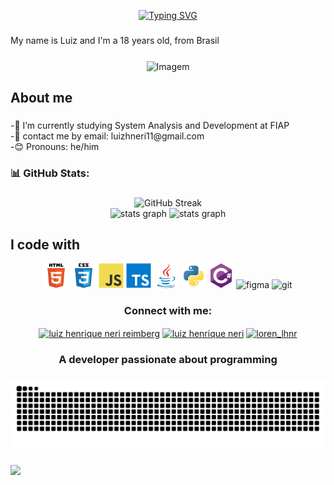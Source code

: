 <p align="center">
  <a href="https://git.io/typing-svg"><img src="https://readme-typing-svg.demolab.com?font=Montserrat&weight=600&size=40&pause=1000&color=F71A6E&background=A7FF3000&center=true&vCenter=true&width=435&lines=Hello%2C+I'm+Luiz+%F0%9F%91%8B;+Welcome!!" alt="Typing SVG" /></a>
</p>

###

<p align="left">My name is Luiz and I'm a 18 years old, from Brasil</p>

###

<p align="center">
  <img align="center" src="https://media.tenor.com/Pwrg7ZPN1IwAAAAi/kirby-kirby-line-sticker.gif" alt="Imagem">
</p>

###
<h2 align="left">About me</h2>

###

<p align="left">-🌱 I’m currently studying System Analysis and Development at FIAP <br>-💬 contact me by email: luizhneri11@gmail.com<br>-😊 Pronouns: he/him </p>

###

<h3 aling="center">📊 GitHub Stats:</h3>

###

<div align="center">
  <img src="https://streak-stats.demolab.com?user=LuizHNR&theme=radical&date_format=M%20j%5B%2C%20Y%5D" alt="GitHub Streak" /></a>
</div>

<div align="center">
  <img src="https://github-readme-stats.vercel.app/api?username=LuizHNR&hide_title=false&hide_rank=false&show_icons=true&include_all_commits=true&count_private=true&disable_animations=false&theme=radical&locale=en&hide_border=false" height="150" alt="stats graph"  />
  <img src="https://github-readme-stats.vercel.app/api/top-langs/?username=LuizHNR&theme=radical&hide_border=false&include_all_commits=false&count_private=false&layout=compact" height="150" alt="stats graph" />
</div>

###

<h2 align="left">I code with</h2>

<div align="center">
 
  <img src="https://raw.githubusercontent.com/devicons/devicon/master/icons/html5/html5-original-wordmark.svg" alt="html5" width="40" height="40"/>
  <img src="https://raw.githubusercontent.com/devicons/devicon/master/icons/css3/css3-original-wordmark.svg" alt="css3" width="40" height="40"/> 
  <img src="https://raw.githubusercontent.com/devicons/devicon/master/icons/javascript/javascript-original.svg" alt="javascript" width="40" height="40"/>
  <img src="https://raw.githubusercontent.com/devicons/devicon/master/icons/typescript/typescript-original.svg" alt="typescript" width="40" height="40"/>
  <img src="https://raw.githubusercontent.com/devicons/devicon/master/icons/java/java-original.svg" alt="java" width="40" height="40"/> 
  <img src="https://raw.githubusercontent.com/devicons/devicon/master/icons/python/python-original.svg" alt="python" width="40" height="40"/>
  <img src="https://raw.githubusercontent.com/devicons/devicon/master/icons/csharp/csharp-original.svg" alt="csharp" width="40" height="40"/> 
  <img src="https://www.vectorlogo.zone/logos/figma/figma-icon.svg" alt="figma" width="40" height="40"/> 
  <img src="https://www.vectorlogo.zone/logos/git-scm/git-scm-icon.svg" alt="git" width="40" height="40"/>
  
</div>

###

###

<h3 align="center">Connect with me:</h3>
<p align="center">
<a href="https://www.linkedin.com/in/luiz-henrique-neri-reimberg-6ab0032b8/" target="blank"><img align="center" src="https://raw.githubusercontent.com/rahuldkjain/github-profile-readme-generator/master/src/images/icons/Social/linked-in-alt.svg" alt="luiz henrique neri reimberg" height="30" width="40" /></a>
<a href=https://www.facebook.com/luizhenrique.neri.9/ target="blank"><img align="center" src="https://raw.githubusercontent.com/rahuldkjain/github-profile-readme-generator/master/src/images/icons/Social/facebook.svg" alt="luiz henrique neri" height="30" width="40" /></a>
<a href="https://instagram.com/loren_lhnr" target="blank"><img align="center" src="https://raw.githubusercontent.com/rahuldkjain/github-profile-readme-generator/master/src/images/icons/Social/instagram.svg" alt="loren_lhnr" height="30" width="40" /></a>
</p>

###

<h3 align="center">A developer passionate about programming</h3>

###

<img src="https://raw.githubusercontent.com/LuizHNR/LuizHNR/output/snake.svg" alt="Snake animation" />

###

[![](https://visitcount.itsvg.in/api?id=LuizHNR&icon=0&color=10)](https://visitcount.itsvg.in)

